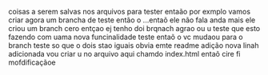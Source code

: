 coisas a serem salvas  nos arquivos para tester entaão por exmplo vamos criar agora um brancha de teste então o ...entaõ ele não fala anda mais ele criou um branch cero entçao ej tenho doi brqnach agrao ou u teste que esto fazendo com uama nova funcinalidade teste entaõ o vc mudaou para o branch teste so que o dois stao iguais obvia emte readme adição nova linah adicionada vou criar u no arquivo aqui chamdo index.html entaõ cire fi  mofdificaçãoe 